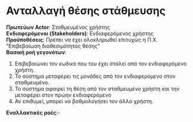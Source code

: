 # Ανταλλαγή θέσης στάθμευσης

**Πρωτεύων Actor**: Σταθμευμένος χρήστης  
**Ενδιαφερόμενοι (Stakeholders)**: Ενδιαφερόμενος χρήστης  
**Προϋποθέσεις**: Πρέπει να έχει ολοκληρωθεί επιτυχώς η Π.Χ. "Επιβεβαίωση διαθεσιμότητας θέσης"  
**Βασική ροή γεγονότων**:  
1) Επιβεβαιώνει τον κωδικό που του έχει σταλεί από τον ενδιαφερόμενο χρήστη.
2) Το σύστημα μεταφέρει τις μονάδες από τον ενδιαφερόμενο στον σταθμευμένο.     
3) Το σύστημα αφαιρεί τη θέση από τον σταθμευμένο χρήστη και την μεταφέρει στον πρώην ενδιαφερόμενο  
4) Αν επιθυμεί, μπορεί να βαθμολογήσει τον άλλο χρήστη. 

**Εναλλακτικές ροές**:-  
